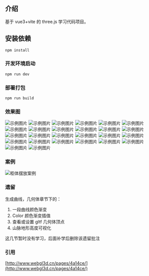 ## 介绍

基于 vue3+vite 的 three.js 学习代码项目。

## 安装依赖

```sh
npm install
```

### 开发环境启动

```sh
npm run dev
```

### 部署打包

```sh
npm run build
```

### 效果图

![示例图片](./public/review/Primer.png)
![示例图片](./public/review/BufferGeometry.png)
![示例图片](./public/review/Earth.png)
![示例图片](./public/review/GltfLoader.png)
![示例图片](./public/review/PBR1.png)
![示例图片](./public/review/PBR2.png)
![示例图片](./public/review/snow.gif)
![示例图片](./public/review/shader.png)
![示例图片](./public/review/Tube.gif)
![示例图片](./public/review/effect.png)
![示例图片](./public/review/tagGltf.png)
![示例图片](./public/review/Generate.png)
![示例图片](./public/review/SetFromPosition.png)
![示例图片](./public/review/Curve.png)
![示例图片](./public/review/Catmull.png)
![示例图片](./public/review/Quadratic.png)
![示例图片](./public/review/Shape.png)
![示例图片](./public/review/Extrude.png)
![示例图片](./public/review/Edges.png)
![示例图片](./public/review/Raycaster.png)
![示例图片](./public/review/css2d.png)
![示例图片](./public/review/TagPosition.png)
![示例图片](./public/review/css3d.png)
![示例图片](./public/review/animate.gif)
![示例图片](./public/review/animate2.gif)
![示例图片](./public/review/Bone.png)

### 案例

![柜体摆放案例](./public/demo/柜体摆放案例.gif)

### 遗留

生成曲线，几何体章节下的：

1. 一段曲线颜色渐变
2. Color 颜色渐变插值
3. 查看或设置 gltf 几何体顶点
4. 山脉地形高度可视化

这几节暂时没有学习，后面补学后删除该遗留批注
### 引用
[http://www.webgl3d.cn/pages/4a14ce/](http://www.webgl3d.cn/pages/4a14ce/)